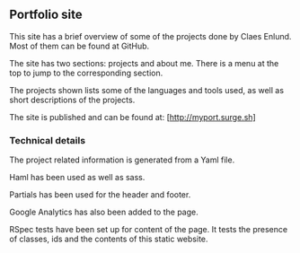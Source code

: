 ## Portfolio site 

This site has a brief overview of some of the projects done by Claes Enlund.
Most of them can be found at GitHub.

The site has two sections: projects and about me. There is a menu at the top
to jump to the corresponding section.

The projects shown lists some of the languages and tools used, as well as
short descriptions of the projects.

The site is published and can be found at:
[http://myport.surge.sh]



### Technical details

The project related information is generated from a Yaml file.

Haml has been used as well as sass.

Partials has been used for the header and footer.

Google Analytics has also been added to the page.

RSpec tests have been set up for content of the page.
It tests the presence of classes, ids and the contents of this static website.
